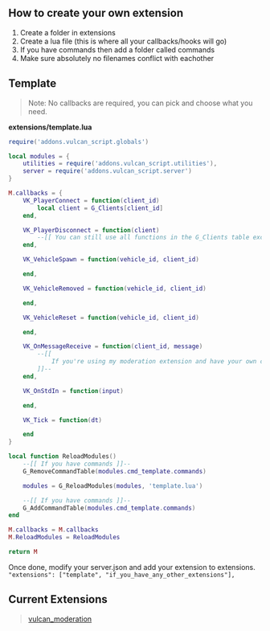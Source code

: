 ## How to create your own extension ##
1. Create a folder in extensions
2. Create a lua file (this is where all your callbacks/hooks will go)
3. If you have commands then add a folder called commands
4. Make sure absolutely no filenames conflict with eachother

## Template ##
> Note: No callbacks are required, you can pick and choose what you need.  

**extensions/template.lua**
```lua
require('addons.vulcan_script.globals')

local modules = {
    utilities = require('addons.vulcan_script.utilities'),
    server = require('addons.vulcan_script.server')
}

M.callbacks = {
    VK_PlayerConnect = function(client_id)
        local client = G_Clients[client_id]
    end,

    VK_PlayerDisconnect = function(client)
        --[[ You can still use all functions in the G_Clients table except for "user" (they no longer exist in-game) ]]--
    end,

    VK_VehicleSpawn = function(vehicle_id, client_id)

    end,

    VK_VehicleRemoved = function(vehicle_id, client_id)

    end,

    VK_VehicleReset = function(vehicle_id, client_id)

    end,

    VK_OnMessageReceive = function(client_id, message)
        --[[
            If you're using my moderation extension and have your own commands then you will want to modify the /help command (I'll automate it one day)
        ]]--
    end,

    VK_OnStdIn = function(input)

    end,

    VK_Tick = function(dt)

    end
}

local function ReloadModules()
    --[[ If you have commands ]]--
    G_RemoveCommandTable(modules.cmd_template.commands)

    modules = G_ReloadModules(modules, 'template.lua')

    --[[ If you have commands ]]--
    G_AddCommandTable(modules.cmd_template.commands)
end

M.callbacks = M.callbacks
M.ReloadModules = ReloadModules

return M
```

Once done, modify your server.json and add your extension to extensions.  
`"extensions": ["template", "if_you_have_any_other_extensions"],`

## Current Extensions ##
> [vulcan_moderation](https://github.com/vulcan-dev/kissmp-extension-moderation)